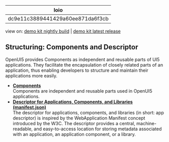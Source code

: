 <!-- loiodc9e11c3889441429a60ee871da6f3cb -->

| loio |
| -----|
| dc9e11c3889441429a60ee871da6f3cb |

<div id="loio">

view on: [demo kit nightly build](https://openui5nightly.hana.ondemand.com/#/topic/dc9e11c3889441429a60ee871da6f3cb) | [demo kit latest release](https://openui5.hana.ondemand.com/#/topic/dc9e11c3889441429a60ee871da6f3cb)</div>

## Structuring: Components and Descriptor

OpenUI5 provides Components as independent and reusable parts of UI5 applications. They facilitate the encapsulation of closely related parts of an application, thus enabling developers to structure and maintain their applications more easily.

-   **[Components](Components_958ead5.md "Components are independent and reusable parts used in OpenUI5
		applications.")**  
Components are independent and reusable parts used in OpenUI5 applications.
-   **[Descriptor for Applications, Components, and Libraries \(manifest.json\)](Descriptor_for_Applications_Components_and_Libraries_manifest_json_be0cf40.md "The descriptor for applications, components, and libraries (in short: app descriptor) is
		inspired by the WebApplication Manifest concept introduced by the W3C. The descriptor
		provides a central, machine-readable, and  easy-to-access location for storing metadata
		associated with an application, an application component, or a library.")**  
The descriptor for applications, components, and libraries \(in short: app descriptor\) is inspired by the WebApplication Manifest concept introduced by the W3C. The descriptor provides a central, machine-readable, and easy-to-access location for storing metadata associated with an application, an application component, or a library.

